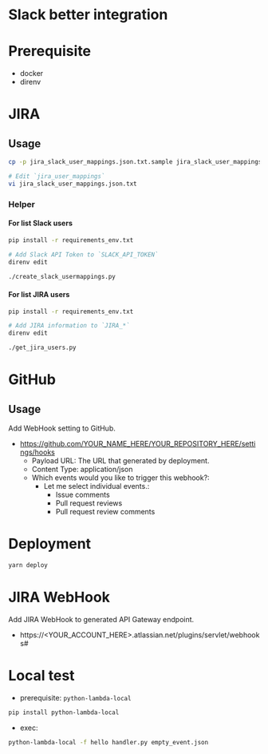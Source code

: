 Slack better integration
===

# Prerequisite
- docker
- direnv

# JIRA

## Usage

```bash
cp -p jira_slack_user_mappings.json.txt.sample jira_slack_user_mappings.json.txt

# Edit `jira_user_mappings`
vi jira_slack_user_mappings.json.txt
``` 

### Helper

#### For list Slack users

```bash
pip install -r requirements_env.txt

# Add Slack API Token to `SLACK_API_TOKEN`
direnv edit

./create_slack_usermappings.py
```

#### For list JIRA users

```bash
pip install -r requirements_env.txt

# Add JIRA information to `JIRA_*`
direnv edit

./get_jira_users.py
```

# GitHub

## Usage

Add WebHook setting to GitHub.
- https://github.com/YOUR_NAME_HERE/YOUR_REPOSITORY_HERE/settings/hooks
  - Payload URL: The URL that generated by deployment.
  - Content Type: application/json
  - Which events would you like to trigger this webhook?:
    - Let me select individual events.:
      - Issue comments
      - Pull request reviews
      - Pull request review comments


# Deployment

```bash
yarn deploy
```

# JIRA WebHook
Add JIRA WebHook to generated API Gateway endpoint.
- https://<YOUR_ACCOUNT_HERE>.atlassian.net/plugins/servlet/webhooks#

# Local test

- prerequisite: `python-lambda-local`

```bash
pip install python-lambda-local
```

- exec:
  
```bash
python-lambda-local -f hello handler.py empty_event.json
``` 
 
